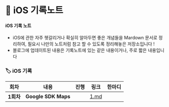 # 🍭 iOS 기록노트







#### iOS 기록 노트

- iOS에 관한 자주 헷갈리거나 확실히 알아두면 좋은 개념들을 Mardown 문서로 정리하여, 필요시 나만의 노트처럼 참고 할 수 있도록 정리해놓은 저장소입니다 !
- 블로그에 업데이트된 내용은 기록노트에 있는 같은 내용이거나, 주로 짧은 내용입니다 









### 🏷 iOS 기록 



| 회차      | 내용                | 진행 | 링크                                                         | 한마디 |
| --------- | ------------------- | ---- | ------------------------------------------------------------ | ------ |
| **1회차** | **Google SDK Maps** |      | [1.md](https://github.com/Youngminah/iosStudyRecording/blob/main/iOS/1.md) |        |

